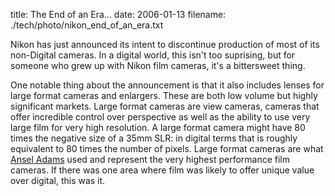 title: The End of an Era...
date: 2006-01-13
filename: ./tech/photo/nikon_end_of_an_era.txt

Nikon has just announced its intent to discontinue production of most
of its non-Digital cameras. In a digital world, this isn't too
suprising, but for someone who grew up with Nikon film cameras, it's a
bittersweet thing.

One notable thing about the announcement is that it also includes
lenses for large format cameras and enlargers. These are both low
volume but highly significant markets. Large format cameras are view
cameras, cameras that offer incredible control over perspective as
well as the ability to use very large film for very high resolution. A
large format camera might have 80 times the negative size of a 35mm
SLR: in digital terms that is roughly equivalent to 80 times the
number of pixels. Large format cameras are what <a
href="http://www.anseladams.com"> Ansel Adams</a> used and represent
the very highest performance film cameras. If there was one area where
film was likely to offer unique value over digital, this was it.
